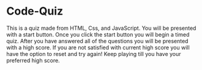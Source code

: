 # Code-Quiz
This is a quiz made from HTML, Css, and JavaScript. You will be presented with a start button. Once you click the start button you will begin a timed quiz. After you have answered all of the questions you will be presented with a high score. If you are not satisfied with current high score you will have the option to reset and try again! Keep playing till you have your preferred high score. 

